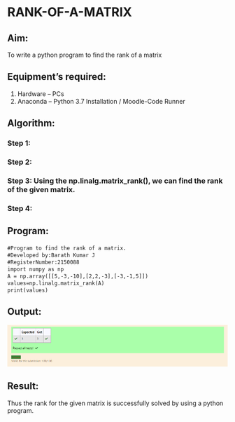 # RANK-OF-A-MATRIX
## Aim:
To write a python program to find the rank of a matrix
## Equipment’s required:
1. 	Hardware – PCs
2. 	Anaconda – Python 3.7 Installation / Moodle-Code Runner
## Algorithm:
### Step 1: 
### Step 2: 
### Step 3: Using the np.linalg.matrix_rank(), we can find the rank of the given matrix.
### Step 4: 
## Program:
~~~
#Program to find the rank of a matrix.
#Developed by:Barath Kumar J
#RegisterNumber:2150088
import numpy as np
A = np.array([[5,-3,-10],[2,2,-3],[-3,-1,5]])
values=np.linalg.matrix_rank(A)
print(values)
~~~
## Output:
![output](1.png)
## Result:
Thus the rank for the given matrix is successfully solved by  using a python program.

